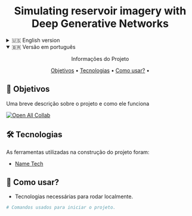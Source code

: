 <h1 align="center">
    Simulating reservoir imagery with Deep Generative Networks 
</h1>
<details>
  <summary>🇺🇸 English version</summary>

  <p align="center"> Project information</p>

  <p align="center">
  <a href="#objective">Objective</a> •
  <a href="#technologies">Technologies</a> •
  <a href="#usage">Usage</a> •
  </p>

  <h2 id="objective" > 🎯 Objectives </h2>

  A brief description about the project and how the project works
  
  [![Open All Collab](https://colab.research.google.com/assets/colab-badge.svg)](https://colab.research.google.com/drive/17vhX5Gv5y1oo4TV7C7Ji07KNxSr4lCqY#scrollTo=6Ef1Lgz58JeW)


  <h2 id="technologies"> 🛠 Technologies </h2>

  The tools used in the construction of the project were:

  - [Name Tech](UrlForTheTech)

  <h2 id="usage" > 👷 Usage </h2>

  - Technologies needed to run locally.

  ```bash
  # Commands used to start the project.
  ```

</details>

<details open>
  <summary>🇧🇷 Versão em português</summary>

  <p align="center"> Informações do Projeto </p>

  <p align="center">
  <a href="#objetivos">Objetivos</a> •
  <a href="#tecnologia">Tecnologias</a> •
  <a href="#usos">Como usar?</a> •
  </p>

  <h2 id="objetivos" > 🎯 Objetivos </h2>

  Uma breve descrição sobre o projeto e como ele funciona
  
  [![Open All Collab](https://colab.research.google.com/assets/colab-badge.svg)](https://colab.research.google.com/drive/17vhX5Gv5y1oo4TV7C7Ji07KNxSr4lCqY#scrollTo=6Ef1Lgz58JeW)


  <h2 id="tecnologia"> 🛠 Tecnologias </h2>

  As ferramentas utilizadas na construção do projeto foram:

  - [Name Tech](UrlForTheTech)

  <h2 id="usos" > 👷 Como usar? </h2>

  - Tecnologias necessárias para rodar localmente.

  ```bash
  # Comandos usados para iniciar o projeto.
  ```
</details>
